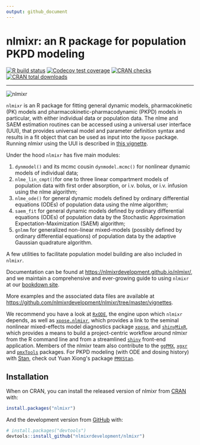 ```yaml
---
output: github_document
---
```


<!-- README.md is generated from README.Rmd. Please edit that file -->



# nlmixr: an R package for population PKPD modeling

<!-- badges: start -->
[![R build status](https://github.com/nlmixrdevelopment/nlmixr/workflows/R-CMD-check/badge.svg)](https://github.com/nlmixrdevelopment/nlmixr/actions)
[![Codecov test coverage](https://codecov.io/gh/nlmixrdevelopment/nlmixr/branch/master/graph/badge.svg)](https://codecov.io/gh/nlmixrdevelopment/nlmixr?branch=master)
[![CRAN checks](https://cranchecks.info/badges/summary/nlmixr)](https://cran.r-project.org/web/checks/check_results_nlmixr.html)
[![CRAN total downloads](https://cranlogs.r-pkg.org/badges/grand-total/nlmixr)](https://cran.r-project.org/package=nlmixr)
<!-- badges: end -->

***

![nlmixr](logo.png)


`nlmixr` is an R package for fitting general dynamic models,
pharmacokinetic (PK) models and pharmacokinetic-pharmacodynamic (PKPD)
models in particular, with either individual data or population
data. The nlme and SAEM estimation routines can be accessed using a
universal user interface (UUI), that provides universal model and
parameter definition syntax and results in a fit object that can be
used as input into the `Xpose` package. Running nlmixr using the UUI
is described in [this vignette](https://nlmixrdevelopment.github.io/nlmixr/articles/running_nlmixr.html).

Under the hood `nlmixr` has five main modules:  

1. `dynmodel()` and its mcmc cousin `dynmodel.mcmc()` for nonlinear
   dynamic models of individual data;
2. `nlme_lin_cmpt()`for one to three linear compartment models of
   population data with first order absorption, or i.v. bolus, or
   i.v. infusion using the nlme algorithm;
3. `nlme_ode()` for general dynamic models defined by ordinary
   differential equations (ODEs) of population data using the nlme
   algorithm;
4. `saem_fit` for general dynamic models defined by ordinary differential equations (ODEs) of population data by the Stochastic Approximation Expectation-Maximization (SAEM) algorithm;  
5. `gnlmm` for generalized non-linear mixed-models (possibly defined
   by ordinary differential equations) of population data by the
   adaptive Gaussian quadrature algorithm.

A few utilities to facilitate population model building are also included in `nlmixr`.

Documentation can be found at https://nlmixrdevelopment.github.io/nlmixr/, and we maintain a comprehensive and ever-growing guide to using `nlmixr` at our [bookdown site](https://nlmixrdevelopment.github.io/nlmixr_bookdown/index.html).

More examples and the associated data files are available at 
https://github.com/nlmixrdevelopment/nlmixr/tree/master/vignettes.

We recommend you have a look at [`RxODE`](https://nlmixrdevelopment.github.io/RxODE/articles/RxODE-intro.html), the engine upon which `nlmixr` depends, as well as [`xpose.nlmixr`](https://github.com/nlmixrdevelopment/xpose.nlmixr), which provides a link to the seminal nonlinear mixed-effects model diagnostics package [`xpose`](https://uupharmacometrics.github.io/xpose/), and [`shinyMixR`](https://github.com/RichardHooijmaijers/shinyMixR), which provides a means to build a project-centric workflow around nlmixr from the R command line and from a streamlined [`shiny`](https://shiny.rstudio.com/) front-end application. Members of the nlmixr team also contribute to the [`ggPMX`](https://github.com/ggPMXdevelopment/ggPMX), [`xgxr`](https://github.com/Novartis/xgxr) and [`pmxTools`](https://github.com/kestrel99/pmxTools) packages. For PKPD modeling (with ODE and dosing history) with
[Stan](http://mc-stan.org/), check out Yuan Xiong's package [`PMXStan`](https://github.com/yxiong1/pmxstan).

## Installation

When on CRAN, you can install the released version of nlmixr from [CRAN](https://CRAN.R-project.org) with:

``` r
install.packages("nlmixr")
```

And the development version from [GitHub](https://github.com/) with:

``` r
# install.packages("devtools")
devtools::install_github("nlmixrdevelopment/nlmixr")
```


